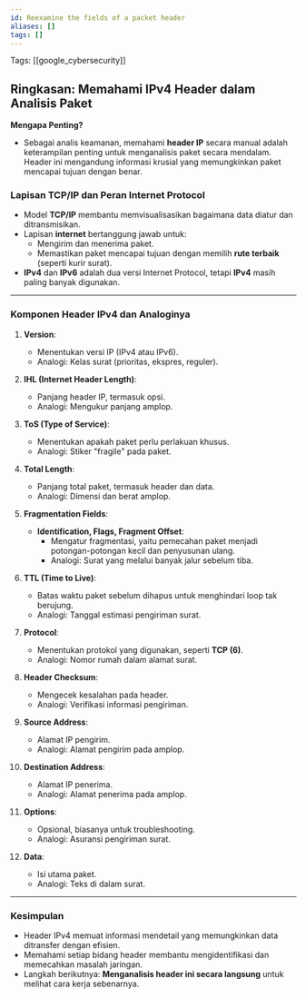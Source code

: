```yaml
---
id: Reexamine the fields of a packet header
aliases: []
tags: []
---
```


Tags: [[google_cybersecurity]]

## Ringkasan: Memahami **IPv4 Header** dalam Analisis Paket

**Mengapa Penting?**
- Sebagai analis keamanan, memahami **header IP** secara manual adalah keterampilan penting untuk menganalisis paket secara mendalam. Header ini mengandung informasi krusial yang memungkinkan paket mencapai tujuan dengan benar.

### **Lapisan TCP/IP dan Peran Internet Protocol**
- Model **TCP/IP** membantu memvisualisasikan bagaimana data diatur dan ditransmisikan.
- Lapisan **internet** bertanggung jawab untuk:
  - Mengirim dan menerima paket.
  - Memastikan paket mencapai tujuan dengan memilih **rute terbaik** (seperti kurir surat).
- **IPv4** dan **IPv6** adalah dua versi Internet Protocol, tetapi **IPv4** masih paling banyak digunakan.

---

### **Komponen Header IPv4** dan Analoginya

1. **Version**:
   - Menentukan versi IP (IPv4 atau IPv6).
   - Analogi: Kelas surat (prioritas, ekspres, reguler).

2. **IHL (Internet Header Length)**:
   - Panjang header IP, termasuk opsi.
   - Analogi: Mengukur panjang amplop.

3. **ToS (Type of Service)**:
   - Menentukan apakah paket perlu perlakuan khusus.
   - Analogi: Stiker "fragile" pada paket.

4. **Total Length**:
   - Panjang total paket, termasuk header dan data.
   - Analogi: Dimensi dan berat amplop.

5. **Fragmentation Fields**:
   - **Identification, Flags, Fragment Offset**:
     - Mengatur fragmentasi, yaitu pemecahan paket menjadi potongan-potongan kecil dan penyusunan ulang.
     - Analogi: Surat yang melalui banyak jalur sebelum tiba.

6. **TTL (Time to Live)**:
   - Batas waktu paket sebelum dihapus untuk menghindari loop tak berujung.
   - Analogi: Tanggal estimasi pengiriman surat.

7. **Protocol**:
   - Menentukan protokol yang digunakan, seperti **TCP (6)**.
   - Analogi: Nomor rumah dalam alamat surat.

8. **Header Checksum**:
   - Mengecek kesalahan pada header.
   - Analogi: Verifikasi informasi pengiriman.

9. **Source Address**:
   - Alamat IP pengirim.
   - Analogi: Alamat pengirim pada amplop.

10. **Destination Address**:
    - Alamat IP penerima.
    - Analogi: Alamat penerima pada amplop.

11. **Options**:
    - Opsional, biasanya untuk troubleshooting.
    - Analogi: Asuransi pengiriman surat.

12. **Data**:
    - Isi utama paket.
    - Analogi: Teks di dalam surat.

---

### **Kesimpulan**
- Header IPv4 memuat informasi mendetail yang memungkinkan data ditransfer dengan efisien.
- Memahami setiap bidang header membantu mengidentifikasi dan memecahkan masalah jaringan.
- Langkah berikutnya: **Menganalisis header ini secara langsung** untuk melihat cara kerja sebenarnya.
